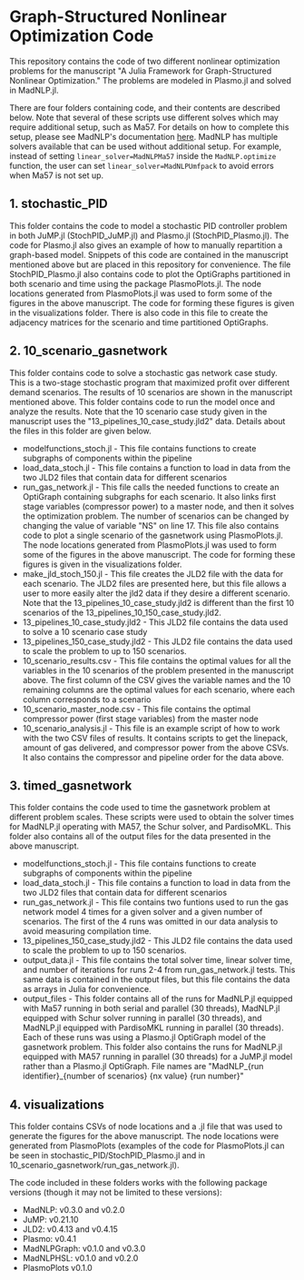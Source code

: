 # Graph-Structured Nonlinear Optimization Code

This repository contains the code of two different nonlinear optimization problems for the manuscript "A Julia Framework for Graph-Structured Nonlinear Optimization." The problems are modeled in Plasmo.jl and solved in MadNLP.jl.

There are four folders containing code, and their contents are described below. Note that several of these scripts use different solves which may require additional setup, such as Ma57. For details on how to complete this setup, please see MadNLP's documentation [here](https://github.com/sshin23/MadNLP.jl). MadNLP has multiple solvers available that can be used without additional setup. For example, instead of setting `linear_solver=MadNLPMa57` inside the `MadNLP.optimize` function, the user can set `linear_solver=MadNLPUmfpack` to avoid errors when Ma57 is not set up.

## 1. stochastic_PID
This folder contains the code to model a stochastic PID controller problem in both JuMP.jl (StochPID_JuMP.jl) and Plasmo.jl (StochPID_Plasmo.jl). The code for Plasmo.jl also gives an example of how to manually repartition a graph-based model. Snippets of this code are contained in the manuscript mentioned above but are placed in this repository for convenience. The file StochPID_Plasmo.jl also contains code to plot the OptiGraphs partitioned in both scenario and time using the package PlasmoPlots.jl. The node locations generated from PlasmoPlots.jl was used to form some of the figures in the above manuscript. The code for forming these figures is given in the visualizations folder. There is also code in this file to create the adjacency matrices for the scenario and time partitioned OptiGraphs.

## 2. 10_scenario_gasnetwork
This folder contains code to solve a stochastic gas network case study. This is a two-stage stochastic program that maximized profit over different demand scenarios. The results of 10 scenarios are shown in the manuscript mentioned above. This folder contains code to run the model once and analyze the results. Note that the 10 scenario case study given in the manuscript uses the "13_pipelines_10_case_study.jld2" data. Details about the files in this folder are given below.

* modelfunctions_stoch.jl - This file contains functions to create subgraphs of components within the pipeline
* load_data_stoch.jl - This file contains a function to load in data from the two JLD2 files that contain data for different scenarios
* run_gas_network.jl - This file calls the needed functions to create an OptiGraph containing subgraphs for each scenario. It also links first stage variables (compressor power) to a master node, and then it solves the optimization problem. The number of scenarios can be changed by changing the value of variable "NS" on line 17. This file also contains code to plot a single scenario of the gasnetwork using PlasmoPlots.jl. The node locations generated from PlasmoPlots.jl was used to form some of the figures in the above manuscript. The code for forming these figures is given in the visualizations folder.
* make_jld_stoch_150.jl - This file creates the JLD2 file with the data for each scenario. The JLD2 files are presented here, but this file allows a user to more easily alter the jld2 data if they desire a different scenario. Note that the 13_pipelines_10_case_study.jld2 is different than the first 10 scenarios of the 13_pipelines_10_150_case_study.jld2.
* 13_pipelines_10_case_study.jld2 - This JLD2 file contains the data used to solve a 10 scenario case study
* 13_pipelines_150_case_study.jld2 - This JLD2 file contains the data used to scale the problem to up to 150 scenarios. 
* 10_scenario_results.csv - This file contains the optimal values for all the variables in the 10 scenarios of the problem presented in the manuscript above. The first column of the CSV gives the variable names and the 10 remaining columns are the optimal values for each scenario, where each column corresponds to a scenario
* 10_scenario_master_node.csv - This file contains the optimal compressor power (first stage variables) from the master node
* 10_scenario_analysis.jl - This file is an example script of how to work with the two CSV files of results. It contains scripts to get the linepack, amount of gas delivered, and compressor power from the above CSVs. It also contains the compressor and pipeline order for the data above. 

## 3. timed_gasnetwork
This folder contains the code used to time the gasnetwork problem at different problem scales. These scripts were used to obtain the solver times for MadNLP.jl operating with MA57, the Schur solver, and PardisoMKL. This folder also contains all of the output files for the data presented in the above manuscript. 

* modelfunctions_stoch.jl - This file contains functions to create subgraphs of components within the pipeline
* load_data_stoch.jl - This file contains a function to load in data from the two JLD2 files that contain data for different scenarios
* run_gas_network.jl - This file contains two funtions used to run the gas network model 4 times for a given solver and a given number of scenarios. The first of the 4 runs was omitted in our data analysis to avoid measuring compilation time. 
* 13_pipelines_150_case_study.jld2 - This JLD2 file contains the data used to scale the problem to up to 150 scenarios. 
* output_data.jl - This file contains the total solver time, linear solver time, and number of iterations for runs 2-4 from run_gas_network.jl tests. This same data is contained in the output files, but this file contains the data as arrays in Julia for convenience.
* output_files - This folder contains all of the runs for MadNLP.jl equipped with Ma57 running in both serial and parallel (30 threads), MadNLP.jl equipped with Schur solver running in parallel (30 threads), and MadNLP.jl equipped with PardisoMKL running in parallel (30 threads). Each of these runs was using a Plasmo.jl OptiGraph model of the gasnetwork problem. This folder also contains the runs for MadNLP.jl equipped with MA57 running in parallel (30 threads) for a JuMP.jl model rather than a Plasmo.jl OptiGraph. File names are "MadNLP_{run identifier}_{number of scenarios} {nx value} {run number}"

## 4. visualizations
This folder contains CSVs of node locations and a .jl file that was used to generate the figures for the above manuscript. The node locations were generated from PlasmoPlots (examples of the code for PlasmoPlots.jl can be seen in stochastic_PID/StochPID_Plasmo.jl and in 10_scenario_gasnetwork/run_gas_network.jl).


The code included in these folders works with the following package versions (though it may not be limited to these versions):
* MadNLP: v0.3.0 and v0.2.0
* JuMP: v0.21.10
* JLD2: v0.4.13 and v0.4.15
* Plasmo: v0.4.1
* MadNLPGraph: v0.1.0 and v0.3.0
* MadNLPHSL: v0.1.0 and v0.2.0
* PlasmoPlots v0.1.0
